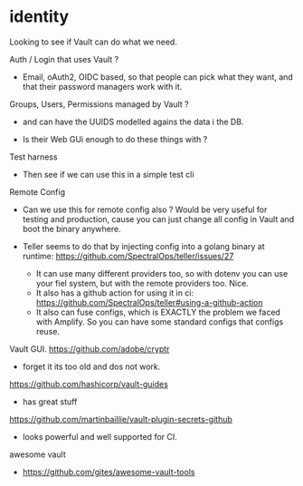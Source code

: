 # identity

Looking to see if Vault can do what we need.


Auth / Login that uses Vault ?
- Email, oAuth2, OIDC based, so that people can pick what they want, and that their password managers work with it.


Groups, Users, Permissions managed by Vault ?

- and can have the UUIDS modelled agains the data i the DB.

- Is their Web GUi enough to do these things with ?

Test harness

- Then see if we can use this in a simple test cli

Remote Config

- Can we use this for remote config also ? Would be very useful for testing and production, cause you can just change all config in Vault and boot the binary anywhere.

- Teller seems to do that by injecting config into a golang binary at runtime: https://github.com/SpectralOps/teller/issues/27
  - It can use many different providers too, so with dotenv you can use your fiel system, but with the remote providers too. Nice.
  - It also has a github action for using it in ci: https://github.com/SpectralOps/teller#using-a-github-action
  - It also can fuse configs, which is EXACTLY the problem we faced with Amplify. So you can have some standard configs that configs reuse.



Vault GUI.
https://github.com/adobe/cryptr
- forget it its too old and dos not work.

https://github.com/hashicorp/vault-guides
- has great stuff

https://github.com/martinbaillie/vault-plugin-secrets-github
- looks powerful and well supported for CI.

awesome vault
- https://github.com/gites/awesome-vault-tools


